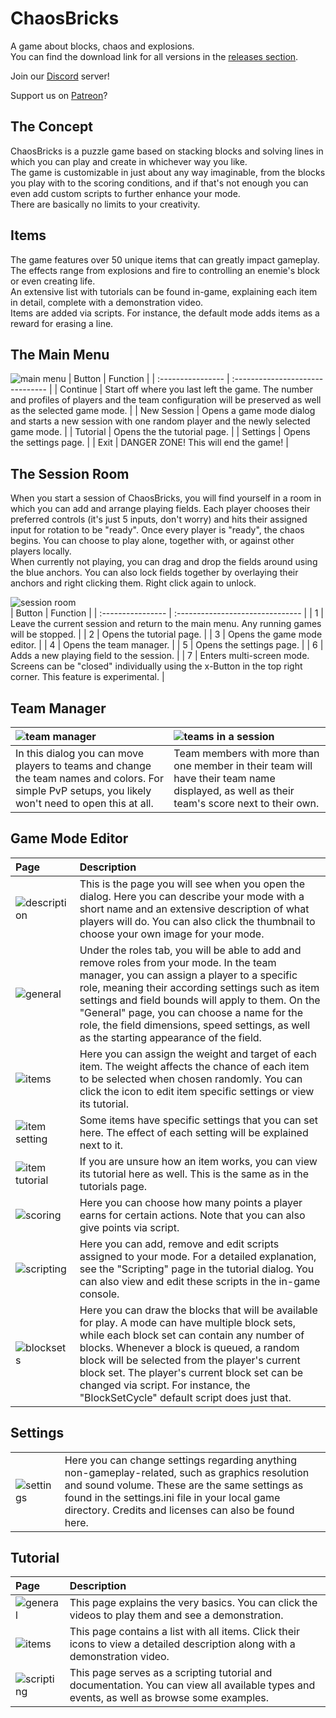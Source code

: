 # ChaosBricks
A game about blocks, chaos and explosions.  
You can find the download link for all versions in the [releases section](https://github.com/ChaosTechnology/ChaosBricks/releases).

Join our [Discord](https://discord.gg/97beRG6EJb) server!

Support us on [Patreon](https://www.patreon.com/chaostechnology)?

## The Concept
ChaosBricks is a puzzle game based on stacking blocks and solving lines in which you can play and create in whichever way you like.  
The game is customizable in just about any way imaginable, from the blocks you play with to the scoring conditions, and if that's not enough you can even add custom scripts to further enhance your mode.  
There are basically no limits to your creativity.  

## Items
The game features over 50 unique items that can greatly impact gameplay.  
The effects range from explosions and fire to controlling an enemie's block or even creating life.  
An extensive list with tutorials can be found in-game, explaining each item in detail, complete with a demonstration video.  
Items are added via scripts. For instance, the default mode adds items as a reward for erasing a line.  

## The Main Menu
![main menu][imgMainMenu] 
| Button | Function |
| :---------------- | :------------------------------- |
| Continue          | Start off where you last left the game. The number and profiles of players and the team configuration will be preserved as well as the selected game mode. |
| New Session       | Opens a game mode dialog and starts a new session with one random player and the newly selected game mode. |
| Tutorial          | Opens the the tutorial page. |
| Settings          | Opens the settings page. |
| Exit              | DANGER ZONE! This will end the game! |

## The Session Room
When you start a session of ChaosBricks, you will find yourself in a room in which you can add and arrange playing fields. Each player chooses their preferred controls (it's just 5 inputs, don't worry) and hits their assigned input for rotation to be "ready". Once every player is "ready", the chaos begins.
You can choose to play alone, together with, or against other players locally.  
When currently not playing, you can drag and drop the fields around using the blue anchors. You can also lock fields together by overlaying their anchors and right clicking them. Right click again to unlock.

![session room][imgSessionRoom]  
| Button | Function |
| :---------------- | :------------------------------- |
| 1                 | Leave the current session and return to the main menu. Any running games will be stopped. |
| 2                 | Opens the tutorial page. |
| 3                 | Opens the game mode editor. |
| 4                 | Opens the team manager. |
| 5                 | Opens the settings page. |
| 6                 | Adds a new playing field to the session. |
| 7                 | Enters multi-screen mode. Screens can be "closed" individually using the x-Button in the top right corner. This feature is experimental. |

## Team Manager
| ![team manager][imgTeamManager]  | ![teams in a session][imgTeamManagerFields] |
| :---------------- | :------------------------------- |
| In this dialog you can move players to teams and change the team names and colors. For simple PvP setups, you likely won't need to open this at all. | Team members with more than one member in their team will have their team name displayed, as well as their team's score next to their own. |

## Game Mode Editor
| Page | Description |
| :---------------------------------------- | :------------------------------- |
| ![description][imgGameModeDescription]    | This is the page you will see when you open the dialog. Here you can describe your mode with a short name and an extensive description of what players will do. You can also click the thumbnail to choose your own image for your mode.  |
| ![general][imgGameModeGeneral]            | Under the roles tab, you will be able to add and remove roles from your mode. In the team manager, you can assign a player to a specific role, meaning their according settings such as item settings and field bounds will apply to them. On the "General" page, you can choose a name for the role, the field dimensions, speed settings, as well as the starting appearance of the field. |
| ![items][imgGameModeItems]                | Here you can assign the weight and target of each item. The weight affects the chance of each item to be selected when chosen randomly. You can click the icon to edit item specific settings or view its tutorial. |
| ![item setting][imgGameModeItemSetting]   | Some items have specific settings that you can set here. The effect of each setting will be explained next to it. |
| ![item tutorial][imgGameModeItemTutorial] | If you are unsure how an item works, you can view its tutorial here as well. This is the same as in the tutorials page. |
| ![scoring][imgGameModeScoring]            | Here you can choose how many points a player earns for certain actions. Note that you can also give points via script. |
| ![scripting][imgGameModeScripting]        | Here you can add, remove and edit scripts assigned to your mode. For a detailed explanation, see the "Scripting" page in the tutorial dialog. You can also view and edit these scripts in the in-game console. |
| ![blocksets][imgGameModeBlocksets]        | Here you can draw the blocks that will be available for play. A mode can have multiple block sets, while each block set can contain any number of blocks. Whenever a block is queued, a random block will be selected from the player's current block set. The player's current block set can be changed via script. For instance, the "BlockSetCycle" default script does just that. |

## Settings
|  |  |
| :---------------- | :------------------------------- |
| ![settings][imgSettings]   | Here you can change settings regarding anything non-gameplay-related, such as graphics resolution and sound volume. These are the same settings as found in the settings.ini file in your local game directory. Credits and licenses can also be found here. |

## Tutorial
| Page | Description |
| :---------------------------------------- | :------------------------------- |
| ![general][imgTutorialGeneral]            | This page explains the very basics. You can click the videos to play them and see a demonstration. |
| ![items][imgTutorialItems]                | This page contains a list with all items. Click their icons to view a detailed description along with a demonstration video. |
| ![scripting][imgTutorialScripting]        | This page serves as a scripting tutorial and documentation. You can view all available types and events, as well as browse some examples. |


[imgMainMenu]:                 https://github.com/ChaosTechnology/ChaosBricks/blob/main/Images/MainMenu.png
[imgSessionRoom]:              https://github.com/ChaosTechnology/ChaosBricks/blob/main/Images/Session%20-%20Buttons.png
[imgTeamManager]:              https://github.com/ChaosTechnology/ChaosBricks/blob/main/Images/TeamManager.png
[imgTeamManagerFields]:        https://github.com/ChaosTechnology/ChaosBricks/blob/main/Images/TeamManager%20-%20Gameplay.png
[imgGameModeBlocksets]:        https://github.com/ChaosTechnology/ChaosBricks/blob/main/Images/GameMode%20-%20Blocksets.png
[imgGameModeDescription]:      https://github.com/ChaosTechnology/ChaosBricks/blob/main/Images/GameMode%20-%20Description.png
[imgGameModeGeneral]:          https://github.com/ChaosTechnology/ChaosBricks/blob/main/Images/GameMode%20-%20General.png
[imgGameModeItems]:            https://github.com/ChaosTechnology/ChaosBricks/blob/main/Images/GameMode%20-%20Items.png
[imgGameModeItemSetting]:      https://github.com/ChaosTechnology/ChaosBricks/blob/main/Images/GameMode%20-%20ItemSetting.png
[imgGameModeItemTutorial]:     https://github.com/ChaosTechnology/ChaosBricks/blob/main/Images/GameMode%20-%20ItemTutorial.png
[imgGameModeScoring]:          https://github.com/ChaosTechnology/ChaosBricks/blob/main/Images/GameMode%20-%20Scoring.png
[imgGameModeScripting]:        https://github.com/ChaosTechnology/ChaosBricks/blob/main/Images/GameMode%20-%20Scripting.png
[imgSettings]:                 https://github.com/ChaosTechnology/ChaosBricks/blob/main/Images/GameMode%20-%20Scripting.png
[imgTutorialGeneral]:          https://github.com/ChaosTechnology/ChaosBricks/blob/main/Images/Tutorial%20-%20Main.png
[imgTutorialItems]:            https://github.com/ChaosTechnology/ChaosBricks/blob/main/Images/Tutorial%20-%20Items.png
[imgTutorialScripting]:        https://github.com/ChaosTechnology/ChaosBricks/blob/main/Images/Tutorial%20-%20Scripting.png
